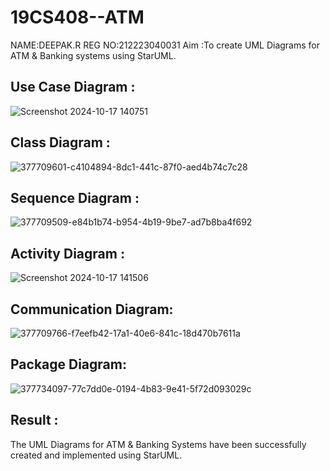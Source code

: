 # 19CS408--ATM
NAME:DEEPAK.R
REG NO:212223040031
Aim :To create UML Diagrams for ATM & Banking systems using StarUML.

## Use Case Diagram :
![Screenshot 2024-10-17 140751](https://github.com/user-attachments/assets/63493e4c-7d2e-409b-80d5-190cb4340720)

## Class Diagram :
![377709601-c4104894-8dc1-441c-87f0-aed4b74c7c28](https://github.com/user-attachments/assets/a43072fd-9e38-45f6-a97e-ba708f047524)


## Sequence Diagram :
![377709509-e84b1b74-b954-4b19-9be7-ad7b8ba4f692](https://github.com/user-attachments/assets/09e9e6d5-d75d-48a4-b69b-552a2d0ca02e)


## Activity Diagram :
![Screenshot 2024-10-17 141506](https://github.com/user-attachments/assets/536f8eaf-22c4-46a9-959a-708775796a4f)


## Communication Diagram:
![377709766-f7eefb42-17a1-40e6-841c-18d470b7611a](https://github.com/user-attachments/assets/7d706aae-6511-4c4e-8f00-a07883c30b20)


## Package Diagram:
![377734097-77c7dd0e-0194-4b83-9e41-5f72d093029c](https://github.com/user-attachments/assets/da671b8d-c14c-4e02-ba1c-4e5c9155a712)


## Result :
The UML Diagrams for ATM & Banking Systems have been successfully created and implemented using StarUML.
